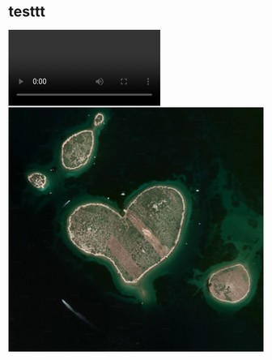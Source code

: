 # testtt
<video src="https://raw.githubusercontent.com/ESA-EarthCODE/open-science-catalog-metadata-testing/d0f2fed0da3627fce813c1270c3135a7720ad53e/assets/Spy-Satellite-Orbiting-Earth-4K-1737103736485.mp4" title="temp-backup-url=https://raw.githubusercontent.com/testsrijit/open-science-catalog-metadata-testing/testsrijit/testt-12345/assets/Spy-Satellite-Orbiting-Earth-4K-1737103736485.mp4" controls></video>
![](https://raw.githubusercontent.com/ESA-EarthCODE/open-science-catalog-metadata-testing/64dbb767d19d7686ed689395348a1630b64f9399/assets/island-1737103762417.png "temp-backup-url=https://raw.githubusercontent.com/testsrijit/open-science-catalog-metadata-testing/testsrijit/testt-12345/assets/island-1737103762417.png")